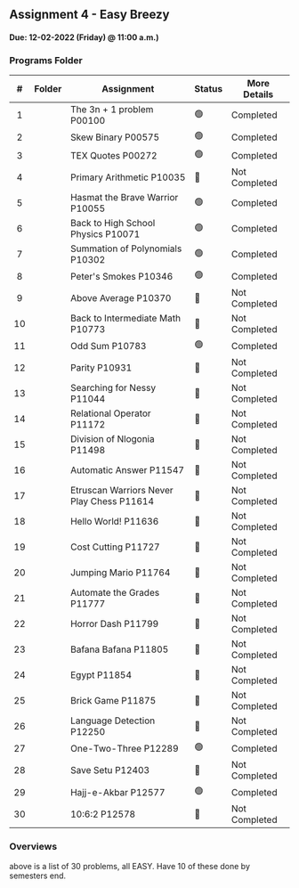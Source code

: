 ## Assignment 4  - Easy Breezy
#### Due: 12-02-2022 (Friday) @ 11:00 a.m.)

###  Programs Folder

|   #   | Folder | Assignment |    Status  | More Details
| :---: | ----------- | ---------------------- |    ----------- |----------- |
|   1   |  | The 3n + 1 problem P00100    |    🟢  | Completed |
|   2   |        |  Skew Binary P00575           |    🟢  | Completed |
|   3   | | TEX Quotes P00272     |    🟢  | Completed |
|   4   | | Primary Arithmetic P10035|    🔴  | Not Completed |
|   5   |        | Hasmat the Brave Warrior P10055     |    🟢  | Completed |
|   6   |        | Back to High School Physics P10071     |    🟢  | Completed |
|   7   |        | Summation of Polynomials P10302     |    🟢  | Completed |
|   8   |  | Peter's Smokes P10346 |    🟢  | Completed |
|   9   |  | Above Average P10370  |    🔴  | Not Completed |
|   10   |  | Back to Intermediate Math P10773   |    🔴  | Not Completed |
|   11   |  | Odd Sum P10783    |    🟢  | Completed |
|   12   |  | Parity P10931   |    🔴  | Not Completed |
|   13   |  | Searching for Nessy P11044   |    🔴  | Not Completed |
|   14   |  | Relational Operator P11172   |    🔴  | Not Completed |
|   15   |  | Division of Nlogonia P11498   |    🔴  | Not Completed |
|   16   |  | Automatic Answer P11547   |    🔴  | Not Completed |
|   17   |  | Etruscan Warriors Never Play Chess P11614   |    🔴  | Not Completed |
|   18   |  | Hello World! P11636   |    🔴  | Not Completed |
|   19   |  | Cost Cutting P11727   |    🔴  | Not Completed |
|   20   |  | Jumping Mario P11764   |    🔴  | Not Completed |
|   21   |  | Automate the Grades P11777   |    🔴  | Not Completed |
|   22   |  | Horror Dash P11799   |    🔴  | Not Completed |
|   23   |  | Bafana Bafana P11805   |    🔴  | Not Completed |
|   24   |  | Egypt P11854   |    🔴  | Not Completed |
|   25   |  | Brick Game P11875   |    🔴  | Not Completed |
|   26   |  | Language Detection P12250   |    🔴  | Not Completed |
|   27   |  | One-Two-Three P12289   |    🟢  | Completed |
|   28   |  | Save Setu P12403   |    🔴  | Not Completed |
|   29   |  | Hajj-e-Akbar P12577   |    🟢  | Completed |
|   30   |  | 10:6:2 P12578   |    🔴  | Not Completed |

### Overviews

above is a list of 30 problems, all EASY. Have 10 of these done by semesters end.
